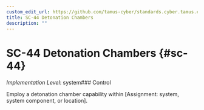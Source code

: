 ```yaml
---
custom_edit_url: https://github.com/tamus-cyber/standards.cyber.tamus.edu/tree/main/static/content/tamus.edu/TAMUS_profile.xml
title: SC-44 Detonation Chambers
description: ""
---
```


# SC-44 Detonation Chambers {#sc-44}

_Implementation Level_: system### Control

Employ a detonation chamber capability within [Assignment: system, system component, or location].

